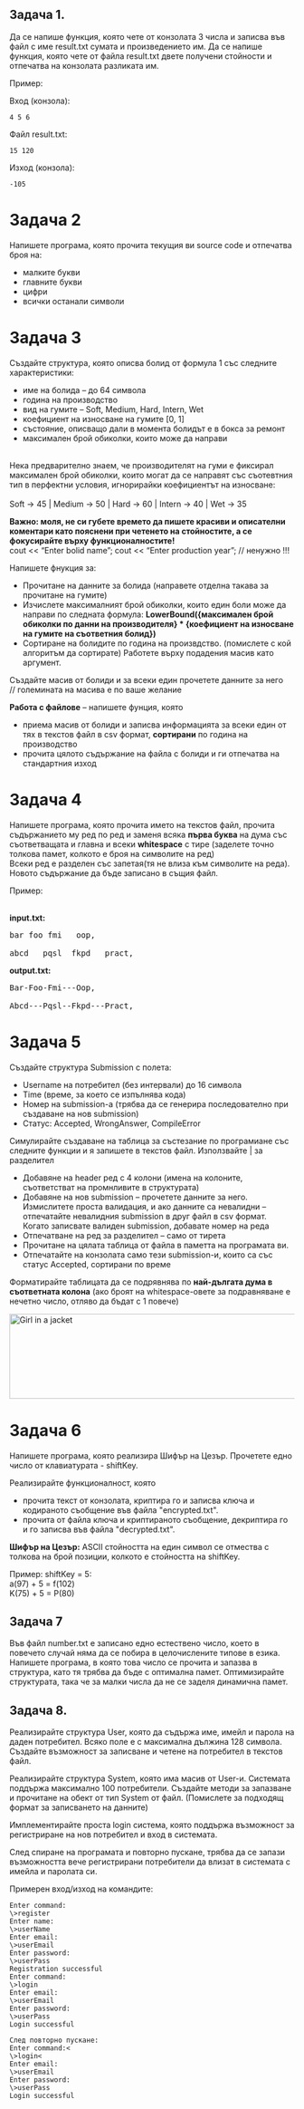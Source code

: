 
## Задача 1. 
Да се напише функция, която чете от конзолата 3 числа и записва във файл с име result.txt сумата и произведението им. Да се напише функция, която чете от файла result.txt двете получени стойности и отпечатва на конзолата разликата им.

Пример:

Вход (конзола):
```
4 5 6 
```
Файл result.txt:

```
15 120
```
Изход (конзола):

`-105
`

<h1>Задача 2</h1>

Напишете програма, която прочита текущия ви source code и отпечатва броя на:
- малките букви
- главните букви
- цифри
- всички останали символи
 
<h1>Задача 3</h1>

Създайте структура, която описва болид от формула 1 със следните характеристики: <br>
- име на болида – до 64 символа
- година на производство
- вид на гумите – Soft, Medium, Hard, Intern, Wet
- коефициент на износване на гумите [0, 1]
- състояние, описващо дали в момента болидът е в бокса за ремонт
- максимален брой обиколки, които може да направи <br><br>

Нека предварително знаем, че производителят на гуми е фиксирал максимален брой обиколки, които могат да се направят със съотевтния тип в перфектни условия, игнорирайки коефициентът на износване:<br><br>
Soft -> 45 | Medium -> 50 | Hard -> 60 | Intern -> 40 | Wet -> 35 <br>

**Важно: моля, не си губете времето да пишете красиви и описателни коментари като пояснени при четенето на стойностите, а се фокусирайте върху функционалностите!** <br>
cout << “Enter bolid name”; cout << “Enter production year”; // ненужно !!! <br> 

Напишете фнукция за:
- Прочитане на данните за болида (направете отделна такава за прочитане на гумите)
- Изчислете максималният брой обиколки, които един боли може да направи по следната формула: **LowerBound({максимален брой обиколки по данни на производителя} * {коефициент на износване на гумите на съответния болид})**
- Сортиране на болидите по година на произвдство. (помислете с кой алгоритъм да сортирате) Работете върху подадения масив като аргумент.

Създайте масив от болиди и за всеки един прочетете данните за него <br>
// големината на масива е по ваше желание


**Работа с файлове** – напишете фунция, която <br>
- приема масив от болиди и записва информацията за всеки един от тях в текстов файл в csv формат, **сортирани** по година на производство
- прочита цялото съдържание на файла с болиди и ги отпечатва на стандартния изход


<h1>Задача 4</h1>

Напишете програма, която прочита името на текстов файл, прочита съдържанието му ред по ред и заменя всяка **първа буква** на дума със съответващата и главна и всеки **whitespace** с тире (заделете точно толкова памет, колкото е броя на символите на ред)<br> Всеки ред е разделен със запетая(тя не влиза към символите на редa). 
Новото съдържание да бъде записано в същия файл.

Пример: <br> <br>

**input.txt:** <br>
<pre>
bar foo fmi   oop,<br>
abcd   pqsl  fkpd   pract,
</pre>

**output.txt:** <br>
<pre>
Bar-Foo-Fmi---Oop,<br>
Abcd---Pqsl--Fkpd---Pract,
</pre>
 
<h1>Задача 5</h1>

Създайте структура Submission с полета: <br>
- Username на потребител (без интервали) до 16 символа<br>
- Time (време, за което се изпълнява кода)<br>
- Номер на submission-а (трябва да се генерира последователно при създаване на нов submission)<br>
- Статус: Accepted, WrongAnswer, CompileError<br>

Симулирайте създаване на таблица за състезание по програмиане със следните функции и я запишете в текстов файл. Използвайте | за разделител<br>
- Добавяне на hеader ред с 4 колони (имена на колоните, съответстват на промнливите в структурата)
- Добавяне на нов submission – прочетете данните за него. Измислитете проста валидация, и ако данните са невалидни – отпечатайте невалидния submission в друг файл в csv формат. Когато записвате валиден submission, добавате номер на реда
- Отпечатване на ред за разделител – само от тирета
- Прочитане на цялата таблица от файла в паметта на програмата ви.
- Отпечатайте на конзолата само тези submission-и, които са със статус Accepted, сортирани по време

Форматирайте таблицата да се подрявнява по **най-дългата дума в съответната колона** (ако броят на whitespace-овете за подравняване е нечетно число, отляво да бъдат с 1 повече)

<img src="Screenshot_1.jpg" alt="Girl in a jacket" width="600" height="150">

<h1>Задача 6</h1>

Напишете програма, която реализира Шифър на Цезър. Прочетете едно число от клавиатурата - shiftKey.

Реализирайте функционалност, която
- прочита текст от конзолата, криптира го и записва ключа и кодираното съобщение във файла "encrypted.txt".
- прочита от файла ключа и криптираното съобщение, декриптира го и го записва във файла "decrypted.txt".

**Шифър на Цезър:** ASCII стойността на един символ се отмества с толкова на брой позиции, колкото е стойността на shiftKey.

Пример: shiftKey = 5: <br>
a(97) + 5 = f(102) <br>
K(75) + 5 = P(80)


## Задача 7
Във файл number.txt е записано едно естествено число, което в повечето случай няма да се побира в целочислените типове в езика. Напишете програма, в която това число се прочита и запазва в структура, като тя трябва да бъде с оптимална памет. Оптимизирайте структурата, така че за малки числа да не се заделя динамична памет.

<!-- Да се напише програма, която проверява дали даден файл съществува в подразбиращата се директория.
 Hint:
-->
## Задача 8. 
Реализирайте структура User, която да съдържа име, имейл и парола на даден потребител. Всяко поле е с максимална дължина 128 символа. Създайте възможност за записване и четене на потребител в текстов файл.

Реализирайте структура System, която има масив от User-и. Системата поддържа максимално 100 потребители. Създайте методи за запазване и прочитане на обект от тип System от файл. (Помислете за подходящ формат за записването на данните)

Имплементирайте проста login система, която поддържа възможност за регистриране на нов потребител и вход в системата.

След спиране на програмата и повторно пускане, трябва да се запази възможността вече регистрирани потребители да влизат в системата с имейла и паролата си.

Примерен вход/изход на командите:

```
Enter command:
\>register
Enter name:
\>userName
Enter email:
\>userEmail
Enter password:
\>userPass
Registration successful
Enter command:
\>login
Enter email:
\>userEmail
Enter password:
\>userPass
Login successful

След повторно пускане:
Enter command:<
\>login<
Enter email:
\>userEmail
Enter password:
\>userPass
Login successful
```
